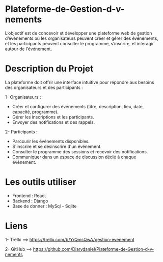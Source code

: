 # Plateforme-de-Gestion-d-v-nements

L’objectif est de concevoir et développer une plateforme web de gestion d’événements où les  organisateurs peuvent créer et gérer des événements, et les participants peuvent consulter le  programme, s’inscrire, et interagir autour de l'événement.

# Description du Projet

La plateforme doit offrir une interface intuitive pour répondre aux besoins des organisateurs et des
participants :

1- Organisateurs :

- Créer et configurer des événements (titre, description, lieu, date, capacité, programme).
- Gérer les inscriptions et les participants.
- Envoyer des notifications et des rappels.
  
2- Participants :

- Parcourir les événements disponibles.
- S'inscrire et se désinscrire d'un événement.
- Consulter le programme des sessions et recevoir des notifications.
- Communiquer dans un espace de discussion dédié à chaque événement.

# Les outils utiliser

- Frontend : React
- Backend : Django
- Base de donner : MySql - Sqlite

# Liens

1- Trello
==> https://trello.com/b/YrQmsQwA/gestion-evenement

2- GitHub
==> https://github.com/Diarydaniel/Plateforme-de-Gestion-d-v-nements

